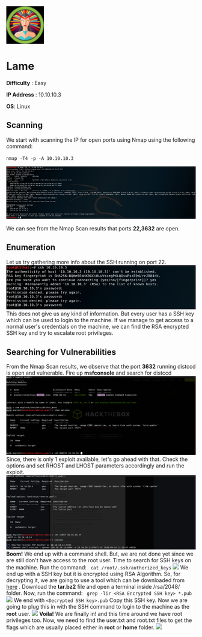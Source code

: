 <img src="https://github.com/L3thal14/HacktheBox-Walkthroughs/blob/master/Boxes/lame/screenshots/htblame.png?raw=true"  height="100"  />

#  Lame

**Difficulty** : Easy

**IP Address** : 10.10.10.3

**OS**: Linux 

##  Scanning

We start with scanning the IP for open ports using Nmap using the following command:

`nmap -T4 -p -A 10.10.10.3`

<img src="https://github.com/L3thal14/HacktheBox-Walkthroughs/blob/master/Boxes/lame/screenshots/nmap_lame.png?raw=true"/>  

We can see from the Nmap Scan results that ports **22,3632** are open.
  

##  Enumeration
Let us try gathering more info about the SSH running on port 22.
<img src="https://github.com/L3thal14/HacktheBox-Walkthroughs/blob/master/Boxes/lame/screenshots/ssh_lame.png?raw=true"/>
This does not give us any kind of information.
But every user has a SSH key which can be used to login to the machine.
If we manage to get access to a normal user's credentials on the machine, we can find the RSA encrypted SSH key and try to escalate root privileges.

##  Searching for Vulnerabilities
From the Nmap Scan results, we observe that the port **3632** running distccd is open and vulnerable.
Fire up **msfconsole** and search for distccd 
  <img src="https://github.com/L3thal14/HacktheBox-Walkthroughs/blob/master/Boxes/lame/screenshots/msf_1_lame.png?raw=true"/>
Since, there is only 1 exploit available, let's go ahead with that.
Check the options and set RHOST and LHOST parameters accordingly and run the exploit.
<img src="https://github.com/L3thal14/HacktheBox-Walkthroughs/blob/master/Boxes/lame/screenshots/msf_2_lame.png?raw=true"/>
**Boom!** 
We end up with a command shell.
But, we are not done yet since we are still don't have access to the root user.
Time to search for SSH keys on the machine.
Run the command:
``` cat /root/.ssh/authorized_keys```
<img src="https://github.com/L3thal14/HacktheBox-Walkthroughs/blob/master/Boxes/lame/screenshots/sshkey_lame.png?raw=true"/>
We end up with a SSH key but it is encrypted using RSA Algorithm.
So, for decrypting it, we are going to use a tool which can be downloaded from [here](https://github.com/g0tmi1k/debian-ssh/blob/master/common_keys/debian_ssh_rsa_2048_x86.tar.bz2) .
Download the **tar.bz2** file and open a terminal inside /rsa/2048/ folder.
Now, run the command:
``` grep -lir <RSA Encrypted SSH key> *.pub```
<img src="https://github.com/L3thal14/HacktheBox-Walkthroughs/blob/master/Boxes/lame/screenshots/ssh_decrypted_lame.png?raw=true"/>
We end with ```<Decrypted SSH key>.pub```
Copy this SSH key.
Now we are going to plug this in with the SSH command to login to the machine as the **root** user.
<img src="https://github.com/L3thal14/HacktheBox-Walkthroughs/blob/master/Boxes/lame/screenshots/rooted_1_lame.png?raw=true"/>
  **Voila!** We are finally in! and this time around we have root privileges too.
  Now, we need to find the user.txt and root.txt files to get the flags which are usually placed either in **root** or **home** folder.
  <img src="https://github.com/L3thal14/HacktheBox-Walkthroughs/blob/master/Boxes/lame/screenshots/rooted_2_lame.png?raw=true"/>  


